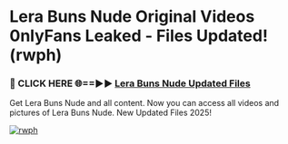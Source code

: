 # Lera Buns Nude Original Videos 0nlyFans Leaked - Files Updated! (rwph)

<h3>🔴 CLICK HERE 🌐==►► <a href="https://tinyurl.com/52m3yx9h" rel="nofollow">Lera Buns Nude Updated Files</a></h3>

Get Lera Buns Nude and all content. Now you can access all videos and pictures of Lera Buns Nude. New Updated Files 2025!

[![rwph](https://i.imgur.com/TnHtlc8.gif)](https://tinyurl.com/52m3yx9h)
